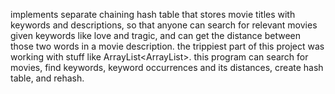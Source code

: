 implements separate chaining hash table that stores movie titles with keywords and descriptions, so that anyone can search for relevant movies given keywords like love and tragic, and can get the distance between those two words in a movie description. the trippiest part of this project was working with stuff like ArrayList<ArrayList<String>>. this program can search for movies, find keywords, keyword occurrences and its distances, create hash table, and rehash.
